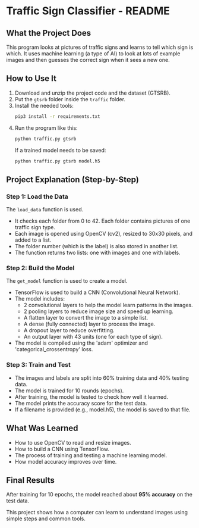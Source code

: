 # Traffic Sign Classifier - README

## What the Project Does
This program looks at pictures of traffic signs and learns to tell which sign is which. It uses machine learning (a type of AI) to look at lots of example images and then guesses the correct sign when it sees a new one.

## How to Use It
1. Download and unzip the project code and the dataset (GTSRB).
2. Put the `gtsrb` folder inside the `traffic` folder.
3. Install the needed tools:
   ```bash
   pip3 install -r requirements.txt
   ```
4. Run the program like this:
   ```bash
   python traffic.py gtsrb
   ```
   If a trained model needs to be saved:
   ```bash
   python traffic.py gtsrb model.h5
   ```

## Project Explanation (Step-by-Step)

### Step 1: Load the Data
The `load_data` function is used.
- It checks each folder from 0 to 42. Each folder contains pictures of one traffic sign type.
- Each image is opened using OpenCV (cv2), resized to 30x30 pixels, and added to a list.
- The folder number (which is the label) is also stored in another list.
- The function returns two lists: one with images and one with labels.

### Step 2: Build the Model
The `get_model` function is used to create a model.
- TensorFlow is used to build a CNN (Convolutional Neural Network).
- The model includes:
  - 2 convolutional layers to help the model learn patterns in the images.
  - 2 pooling layers to reduce image size and speed up learning.
  - A flatten layer to convert the image to a simple list.
  - A dense (fully connected) layer to process the image.
  - A dropout layer to reduce overfitting.
  - An output layer with 43 units (one for each type of sign).
- The model is compiled using the 'adam' optimizer and 'categorical_crossentropy' loss.

### Step 3: Train and Test
- The images and labels are split into 60% training data and 40% testing data.
- The model is trained for 10 rounds (epochs).
- After training, the model is tested to check how well it learned.
- The model prints the accuracy score for the test data.
- If a filename is provided (e.g., model.h5), the model is saved to that file.

## What Was Learned
- How to use OpenCV to read and resize images.
- How to build a CNN using TensorFlow.
- The process of training and testing a machine learning model.
- How model accuracy improves over time.

## Final Results
After training for 10 epochs, the model reached about **95% accuracy** on the test data.

This project shows how a computer can learn to understand images using simple steps and common tools.


